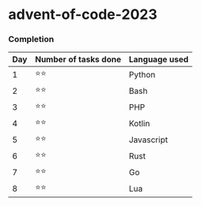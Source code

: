 # advent-of-code-2023

### Completion

| Day | Number of tasks done | Language used |
|-----|----------------------|---------------|
| 1   | ⭐⭐                   | Python        |
| 2   | ⭐⭐                   | Bash          |
| 3   | ⭐⭐                   | PHP           |
| 4   | ⭐⭐                   | Kotlin        |
| 5   | ⭐⭐                   | Javascript    |
| 6   | ⭐⭐                   | Rust          |
| 7   | ⭐⭐                   | Go            |
| 8   | ⭐⭐                   | Lua           |
